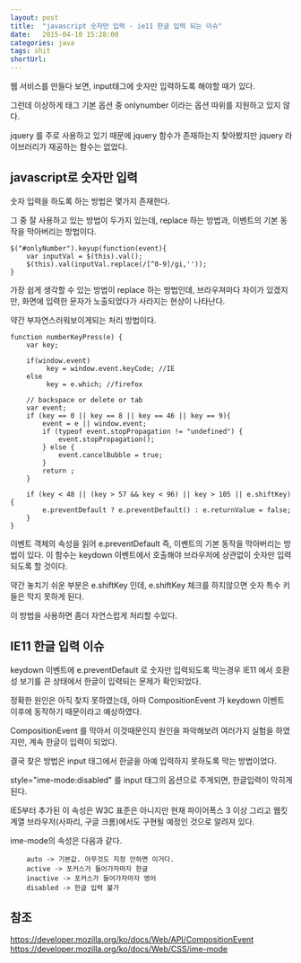 ```yaml
---
layout: post
title:  "javascript 숫자만 입력 - ie11 한글 입력 되는 이슈"
date:   2015-04-10 15:28:00
categories: java
tags: shit
shortUrl: 
---
```


웹 서비스를 만들다 보면, input태그에 숫자만 입력하도록 해야할 때가 있다.

그런데 이상하게 태그 기본 옵션 중 onlynumber 이라는 옵션 따위를 지원하고 있지 않다.

jquery 를 주로 사용하고 있기 때문에 jquery 함수가 존재하는지 찾아봤지만 jquery 라이브러리가 재공하는 함수는 없었다.


javascript로 숫자만 입력
---------------- 

숫자 입력을 하도록 하는 방법은 몇가지 존재한다.

그 중 잘 사용하고 있는 방법이 두가지 있는데, replace 하는 방법과, 이벤트의 기본 동작을 막아버리는 방법이다.

	$("#onlyNumber").keyup(function(event){
		var inputVal = $(this).val();
		$(this).val(inputVal.replace(/[^0-9]/gi,''));
	}

가장 쉽게 생각할 수 있는 방법이 replace 하는 방법인데, 브라우져마다 차이가 있겠지만, 화면에 입력한 문자가 노출되었다가 사라지는 현상이 나타난다.

약간 부자연스러워보이게되는 처리 방법이다.


	function numberKeyPress(e) {
	    var key;
	
	    if(window.event)
	         key = window.event.keyCode; //IE
	    else
	         key = e.which; //firefox
		
	    // backspace or delete or tab
	    var event; 
	    if (key == 0 || key == 8 || key == 46 || key == 9){
	    	event = e || window.event;
		    if (typeof event.stopPropagation != "undefined") {
		        event.stopPropagation();
		    } else {
		        event.cancelBubble = true;
		    }	
			return ;
		}
	   
	    if (key < 48 || (key > 57 && key < 96) || key > 105 || e.shiftKey) {
	    	e.preventDefault ? e.preventDefault() : e.returnValue = false;
	    }
	}

이벤트 객체의 속성을 읽어 e.preventDefault 즉, 이벤트의 기본 동작을 막아버리는 방법이 있다. 이 함수는 keydown 이벤트에서 호출해야 브라우저에 상관없이 숫자만 입력되도록 할 것이다.

약간 놓치기 쉬운 부분은 e.shiftKey 인데, e.shiftKey 체크를 하지않으면 숫자 특수 키들은 막지 못하게 된다.

이 방법을 사용하면 좀더 자연스럽게 처리할 수있다.

IE11 한글 입력 이슈
---------------- 
keydown 이벤트에 e.preventDefault 로 숫자만 입력되도록 막는경우 IE11 에서 호환성 보기를 끈 상태에서 한글이 입력되는 문제가 확인되었다.

정확한 원인은 아직 찾지 못하였는데, 아마 CompositionEvent 가 keydown 이벤트 이후에 동작하기 때문이라고 예상하였다.

CompositionEvent 를 막아서 이것때문인지 원인을 파악해보려 여러가지 실험을 하였지만, 계속 한글이 입력이 되었다.

결국 찾은 방법은 input 태그에서 한글을 아예 입력하지 못하도록 막는 방법이었다.

style="ime-mode:disabled" 를 input 태그의 옵션으로 주게되면, 한글입력이 막히게 된다.

IE5부터 추가된 이 속성은 W3C 표준은 아니지만 현재 파이어폭스 3 이상 그리고 웹킷 계열 브라우저(사파리, 구글 크롬)에서도 구현될 예정인 것으로 알려져 있다.

ime-mode의 속성은 다음과 같다.


		auto -> 기본값. 아무것도 지정 안하면 이거다.
		active -> 포커스가 들어가자마자 한글
		inactive -> 포커스가 들어가자마자 영어
		disabled -> 한글 입력 불가

	
참조
---------------- 
<https://developer.mozilla.org/ko/docs/Web/API/CompositionEvent>
<https://developer.mozilla.org/ko/docs/Web/CSS/ime-mode>